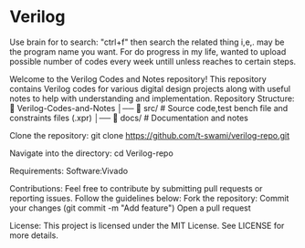 # Verilog
Use brain for to search: "ctrl+f" then search the related thing i,e,. may be the program name you want.
For do progress in my life, wanted to upload possible number of codes every week untill unless reaches to certain steps.

Welcome to the Verilog Codes and Notes repository!
This repository contains Verilog codes for various digital design projects along with useful notes to help with understanding and implementation.
Repository Structure:
📂 Verilog-Codes-and-Notes
│── 📁 src/                # Source code,test bench file and constraints files (.xpr)
│── 📁 docs/               # Documentation and notes

Clone the repository:
git clone https://github.com/t-swami/verilog-repo.git

Navigate into the directory:
cd Verilog-repo

Requirements:
Software:Vivado


Contributions:
Feel free to contribute by submitting pull requests or reporting issues. Follow the guidelines below:
Fork the repository:
Commit your changes (git commit -m "Add feature")
Open a pull request

License:
This project is licensed under the MIT License. See LICENSE for more details.
